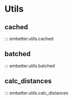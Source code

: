# Utils

## cached

::: embetter.utils.cached

## batched

::: embetter.utils.batched

## calc_distances

::: embetter.utils.calc_distances
